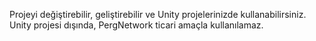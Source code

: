 Projeyi değiştirebilir, geliştirebilir ve Unity projelerinizde kullanabilirsiniz. Unity projesi dışında, PergNetwork ticari amaçla kullanılamaz.
